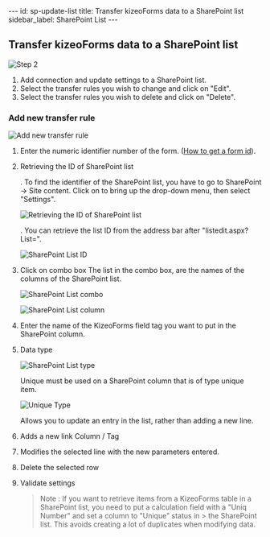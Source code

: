 <meta name="robots" content="noindex">
---
id: sp-update-list
title: Transfer kizeoForms data to a SharePoint list
sidebar_label: SharePoint List
---

## Transfer kizeoForms data to a SharePoint list

![Step 2][list-01]

1. Add connection and update settings to a SharePoint list.
2. Select the transfer rules you wish to change and click on "Edit".
3. Select the transfer rules you wish to delete and click on "Delete".

### Add new transfer rule

![Add new transfer rule][list-02]

1. Enter the numeric identifier number of the form. (<a href="https://www.kizeo-forms.com/fr/obtenir-id-formulaire/" target="_blank">How to get a form id</a>).
2. Retrieving the ID of SharePoint list

    . To find the identifier of the SharePoint list, you have to go to SharePoint -> Site content. Click on to bring up the drop-down menu, then select "Settings".

    ![Retrieving the ID of SharePoint list][list-03]  

    . You can retrieve the list ID from the address bar after "listedit.aspx?List=".

    ![SharePoint List ID][list-04]  

3. Click on combo box
    The list in the combo box, are the names of the columns of the SharePoint list.

    ![SharePoint List combo][list-06]

    ![SharePoint List column][list-05]  

4. Enter the name of the KizeoForms field tag you want to put in the SharePoint column.

5. Data type

    ![SharePoint List type][list-07]

    Unique must be used on a SharePoint column that is of type unique item.

    ![Unique Type][list-08]

    Allows you to update an entry in the list, rather than adding a new line.

6. Adds a new link Column / Tag
7. Modifies the selected line with the new parameters entered.
8. Delete the selected row
9. Validate settings
    
    >Note :
    >If you want to retrieve items from a KizeoForms table in a SharePoint list, you need to put a calculation field with a "Uniq Number" and set a column to "Unique" status in  > the SharePoint list.
    >This avoids creating a lot of duplicates when modifying data.

<!-- ************************** -->
<!-- ***** Pictures List ****** -->
<!-- ************************** -->

[list-01]: /kizeo-forms-documentations/img/sp/en/list-update-01.png
[list-02]: /kizeo-forms-documentations/img/sp/en/list-update-02.png
[list-03]: /kizeo-forms-documentations/img/sp/en/list-update-03.png
[list-04]: /kizeo-forms-documentations/img/sp/en/list-update-04.png
[list-05]: /kizeo-forms-documentations/img/sp/en/list-update-05.png
[list-06]: /kizeo-forms-documentations/img/sp/en/list-update-06.png
[list-07]: /kizeo-forms-documentations/img/sp/en/list-update-07.png
[list-08]: /kizeo-forms-documentations/img/sp/en/list-update-08.png